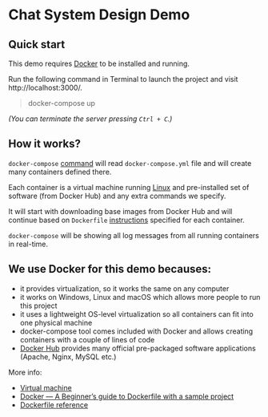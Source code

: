 # Chat System Design Demo

## Quick start

This demo requires [Docker](https://www.docker.com) to be installed and running.

Run the following command in Terminal to launch the project and visit http://localhost:3000/.

> docker-compose up

_(You can terminate the server pressing `Ctrl + C`.)_

## How it works?

`docker-compose` [command](https://docs.docker.com/compose/reference/overview/) will read `docker-compose.yml` file and will create many containers defined there.

Each container is a virtual machine running [Linux](https://en.wikipedia.org/wiki/Linux) and pre-installed set of software (from Docker Hub) and any extra commands we specify.

It will start with downloading base images from Docker Hub and will continue based on `Dockerfile` [instructions](https://docs.docker.com/engine/reference/builder/#from) specified for each container.

`docker-compose` will be showing all log messages from all running containers in real-time.

## We use Docker for this demo becauses:
 * it provides virtualization, so it works the same on any computer
 * it works on Windows, Linux and macOS which allows more people to run this project
 * it uses a lightweight OS-level virtualization so all containers can fit into one physical machine
 * docker-compose tool comes included with Docker and allows creating containers with a couple of lines of code
 * [Docker Hub](https://hub.docker.com) provides many official pre-packaged software applications (Apache, Nginx, MySQL etc.)

More info:
 * [Virtual machine](https://en.wikipedia.org/wiki/Virtual_machine)
 * [Docker — A Beginner’s guide to Dockerfile with a sample project](https://medium.com/bb-tutorials-and-thoughts/docker-a-beginners-guide-to-dockerfile-with-a-sample-project-6c1ac1f17490)
 * [Dockerfile reference](https://docs.docker.com/engine/reference/builder/)